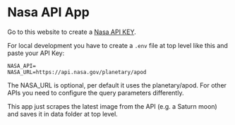 # Nasa API App

Go to this website to create a [Nasa API KEY](https://api.nasa.gov/).

For local development you have to create a `.env` file at top level like this and paste your API Key:
```text
NASA_API=
NASA_URL=https://api.nasa.gov/planetary/apod
```
The NASA_URL is optional, per default it uses the planetary/apod. For other APIs you need to configure the query parameters differently.

This app just scrapes the latest image from the API (e.g. a Saturn moon) and saves it in data folder at top level.

